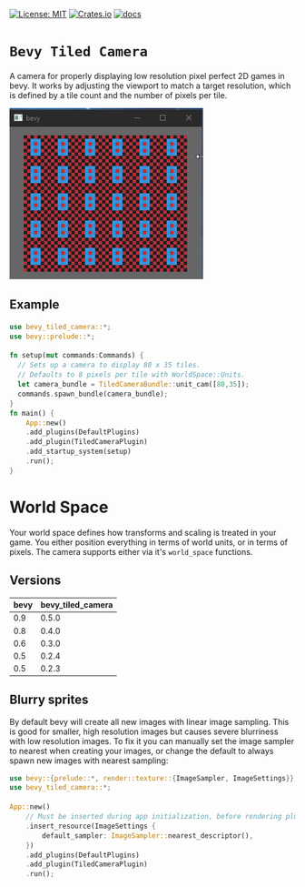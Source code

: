 [![License: MIT](https://img.shields.io/badge/License-MIT-yellow.svg)](https://opensource.org/licenses/MIT)
[![Crates.io](https://img.shields.io/crates/v/bevy_tiled_camera)](https://crates.io/crates/bevy_tiled_camera)
[![docs](https://docs.rs/bevy_tiled_camera/badge.svg)](https://docs.rs/bevy_tiled_camera/)

# `Bevy Tiled Camera`
A camera for properly displaying low resolution pixel perfect 2D games in bevy. It works by adjusting the viewport to match a target resolution, which is defined by a tile count and the number of pixels per tile.

![](images/demo.gif)

## Example
```rust
use bevy_tiled_camera::*;
use bevy::prelude::*;

fn setup(mut commands:Commands) {
  // Sets up a camera to display 80 x 35 tiles.
  // Defaults to 8 pixels per tile with WorldSpace::Units.
  let camera_bundle = TiledCameraBundle::unit_cam([80,35]);
  commands.spawn_bundle(camera_bundle);
}
fn main() {
    App::new()
    .add_plugins(DefaultPlugins)
    .add_plugin(TiledCameraPlugin)
    .add_startup_system(setup)
    .run();
}
```

# World Space
Your world space defines how transforms and scaling is treated in your game. You either position everything in terms of world units, or in terms of pixels. The camera supports either via it's `world_space` functions.

## Versions
| bevy | bevy_tiled_camera |
| --- | --- |
| 0.9 | 0.5.0 |
| 0.8 | 0.4.0 |
| 0.6 | 0.3.0 |
| 0.5 | 0.2.4 |
| 0.5 | 0.2.3 |

## Blurry sprites
By default bevy will create all new images with linear image sampling. This is good for smaller, high resolution images but causes severe blurriness with low resolution images. To fix it you can manually set the image sampler to nearest when creating your images, or change the default to always spawn new images with nearest sampling:

```rust
use bevy::{prelude::*, render::texture::{ImageSampler, ImageSettings}};
use bevy_tiled_camera::*;

App::new()
    // Must be inserted during app initialization, before rendering plugins
    .insert_resource(ImageSettings {
        default_sampler: ImageSampler::nearest_descriptor(),
    })
    .add_plugins(DefaultPlugins)
    .add_plugin(TiledCameraPlugin)
    .run();
```
